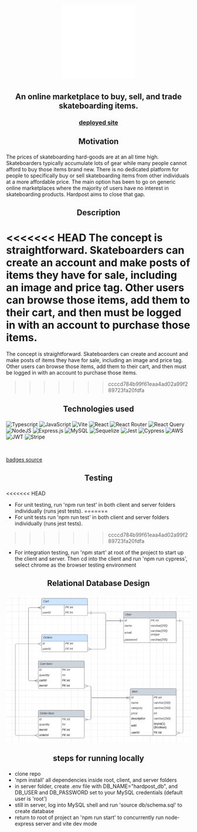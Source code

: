 # <p align="center">[<img style="height: 200px; width: 200px;" src="./client/src/images/Hardpost-logos_transparent.png">](https://hardpost-f79ecee5b44d.herokuapp.com/)</p>

## <h2 align="center"> An online marketplace to buy, sell, and trade skateboarding items. </h2>

### <p align="center"> [deployed site](https://hardpost-f79ecee5b44d.herokuapp.com/) </p>

## <p align="center">Motivation

The prices of skateboarding hard-goods are at an all time high. Skateboarders typically accumulate lots of gear while many people cannot afford to buy those items brand new. There is no dedicated platform for people to specifically buy or sell skateboarding items from other individuals at a more affordable price. The main option has been to go on generic online marketplaces where the majority of users have no interest in skateboarding products. Hardpost aims to close that gap.

## <p align="center">Description

<<<<<<< HEAD
The concept is straightforward. Skateboarders can create an account and make posts of items they have for sale, including an image and price tag. Other users can browse those items, add them to their cart, and then must be logged in with an account to purchase those items.
=======
The concept is straightforward. Skateboarders can create and account and make posts of items they have for sale, including an image and price tag. Other users can browse those items, add them to their cart, and then must be logged in with an account to purchase those items.
>>>>>>> ccccd784b99f61eaa4ad02a99f289723fa20fdfa

## <p align="center">Technologies used

![Typescript](https://img.shields.io/badge/TypeScript-007ACC?style=for-the-badge&logo=typescript&logoColor=white)
![JavaScript](https://img.shields.io/badge/javascript-%23323330.svg?style=for-the-badge&logo=javascript&logoColor=%23F7DF1E)
![Vite](https://img.shields.io/badge/Vite-B73BFE?style=for-the-badge&logo=vite&logoColor=FFD62E)
![React](https://img.shields.io/badge/react-%2320232a.svg?style=for-the-badge&logo=react&logoColor=%2361DAFB)
![React Router](https://img.shields.io/badge/React_Router-CA4245?style=for-the-badge&logo=react-router&logoColor=white)
![React Query](https://img.shields.io/badge/React_Query-FF4154?style=for-the-badge&logo=ReactQuery&logoColor=white)
![NodeJS](https://img.shields.io/badge/node.js-6DA55F?style=for-the-badge&logo=node.js&logoColor=black)
![Express.js](https://img.shields.io/badge/express.js-%23404d59.svg?style=for-the-badge&logo=express&logoColor=%2361DAFB)
![MySQL](https://img.shields.io/badge/mysql-%2300f.svg?style=for-the-badge&logo=mysql&logoColor=red)
![Sequelize](https://img.shields.io/badge/Sequelize-52B0E7?style=for-the-badge&logo=Sequelize&logoColor=white)
![Jest](https://img.shields.io/badge/Jest-C21325?style=for-the-badge&logo=jest&logoColor=white)
![Cypress](https://img.shields.io/badge/Cypress-17202C?style=for-the-badge&logo=cypress&logoColor=white)
![AWS](https://img.shields.io/badge/AWS-%23FF9900.svg?style=for-the-badge&logo=amazon-aws&logoColor=white)
![JWT](https://img.shields.io/badge/JWT-black?style=for-the-badge&logo=JSON%20web%20tokens)
![Stripe](https://img.shields.io/badge/Stripe-626CD9?style=for-the-badge&logo=Stripe&logoColor=white)

<br>

[badges source](https://github.com/alexandresanlim/Badges4-README.md-Profile)

</p>

## <p align="center">Testing

<<<<<<< HEAD
- For unit testing, run 'npm run test' in both client and server folders individually (runs jest tests).
=======
- For unit tests run 'npm run test' in both client and server folders individually (runs jest tests).
>>>>>>> ccccd784b99f61eaa4ad02a99f289723fa20fdfa
- For integration testing, run 'npm start' at root of the project to start up the client and server. Then cd into the client and run 'npm run cypress', select chrome as the browser testing environment

## <p align="center"> Relational Database Design

<img src="./hardpost-ERD.png">

## <p align="center"> steps for running locally

- clone repo
- 'npm install' all dependencies inside root, client, and server folders
- in server folder, create .env file with DB_NAME="hardpost_db", and DB_USER and DB_PASSWORD set to your MySQL credentials (default user is 'root')
- still in server, log into MySQL shell and run 'source db/schema.sql' to create database
- return to root of project an 'npm run start' to concurrently run node-express server and vite dev mode
